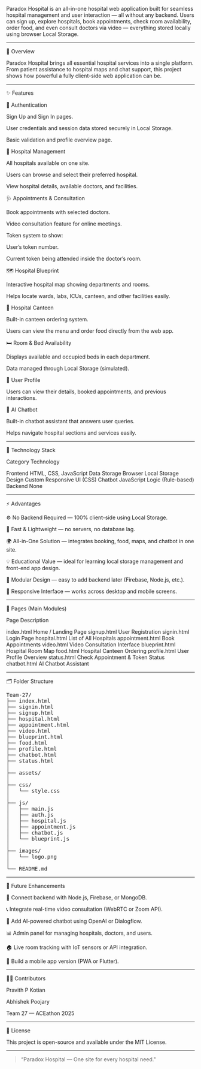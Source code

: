 

Paradox Hospital is an all-in-one hospital web application built for seamless hospital management and user interaction — all without any backend.
Users can sign up, explore hospitals, book appointments, check room availability, order food, and even consult doctors via video — everything stored locally using browser Local Storage.


---

🌟 Overview

Paradox Hospital brings all essential hospital services into a single platform.
From patient assistance to hospital maps and chat support, this project shows how powerful a fully client-side web application can be.


---

✨ Features

👥 Authentication

Sign Up and Sign In pages.

User credentials and session data stored securely in Local Storage.

Basic validation and profile overview page.


🏥 Hospital Management

All hospitals available on one site.

Users can browse and select their preferred hospital.

View hospital details, available doctors, and facilities.


🩺 Appointments & Consultation

Book appointments with selected doctors.

Video consultation feature for online meetings.

Token system to show:

User’s token number.

Current token being attended inside the doctor’s room.



🗺️ Hospital Blueprint

Interactive hospital map showing departments and rooms.

Helps locate wards, labs, ICUs, canteen, and other facilities easily.


🍴 Hospital Canteen

Built-in canteen ordering system.

Users can view the menu and order food directly from the web app.


🛏️ Room & Bed Availability

Displays available and occupied beds in each department.

Data managed through Local Storage (simulated).


👤 User Profile

Users can view their details, booked appointments, and previous interactions.


🤖 AI Chatbot

Built-in chatbot assistant that answers user queries.

Helps navigate hospital sections and services easily.



---

🧠 Technology Stack

Category	Technology

Frontend	HTML, CSS, JavaScript
Data Storage	Browser Local Storage
Design	Custom Responsive UI (CSS)
Chatbot	JavaScript Logic (Rule-based)
Backend	None



---

⚡ Advantages

⚙️ No Backend Required — 100% client-side using Local Storage.

🚀 Fast & Lightweight — no servers, no database lag.

🌍 All-in-One Solution — integrates booking, food, maps, and chatbot in one site.

💡 Educational Value — ideal for learning local storage management and front-end app design.

🧱 Modular Design — easy to add backend later (Firebase, Node.js, etc.).

📱 Responsive Interface — works across desktop and mobile screens.



---

🧩 Pages (Main Modules)

Page	Description

index.html	Home / Landing Page
signup.html	User Registration
signin.html	Login Page
hospital.html	List of All Hospitals
appointment.html	Book Appointments
video.html	Video Consultation Interface
blueprint.html	Hospital Room Map
food.html	Hospital Canteen Ordering
profile.html	User Profile Overview
status.html	Check Appointment & Token Status
chatbot.html	AI Chatbot Assistant



---

🗂️ Folder Structure

<pre>
Team-27/
├── index.html
├── signin.html
├── signup.html
├── hospital.html
├── appointment.html
├── video.html
├── blueprint.html
├── food.html
├── profile.html
├── chatbot.html
├── status.html
│
├── assets/
│
├── css/
│   └── style.css
│
├── js/
│   ├── main.js
│   ├── auth.js
│   ├── hospital.js
│   ├── appointment.js
│   ├── chatbot.js
│   └── blueprint.js
│
├── images/
│   └── logo.png
│
└── README.md
</pre>
---

🔮 Future Enhancements

🔗 Connect backend with Node.js, Firebase, or MongoDB.

📞 Integrate real-time video consultation (WebRTC or Zoom API).

💬 Add AI-powered chatbot using OpenAI or Dialogflow.

📊 Admin panel for managing hospitals, doctors, and users.

🏠 Live room tracking with IoT sensors or API integration.

📱 Build a mobile app version (PWA or Flutter).



---

🧑‍💻 Contributors

Pravith P Kotian

Abhishek Poojary

Team 27 — ACEathon 2025



---

📜 License

This project is open-source and available under the MIT License.


---

> “Paradox Hospital — One site for every hospital need." 
